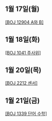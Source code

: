 ## 1월 17일(월)

[[BOJ 12904 A와 B]](https://www.acmicpc.net/problem/12904)   

## 1월 18일(화)

[[BOJ 1041 주사위]](https://www.acmicpc.net/problem/1041)   

## 1월 20일(목)

[[BOJ 2212 센서]](https://www.acmicpc.net/problem/2212)   

## 1월 21일(금)

[[BOJ 1339 단어 수학]](https://www.acmicpc.net/problem/1339)   

